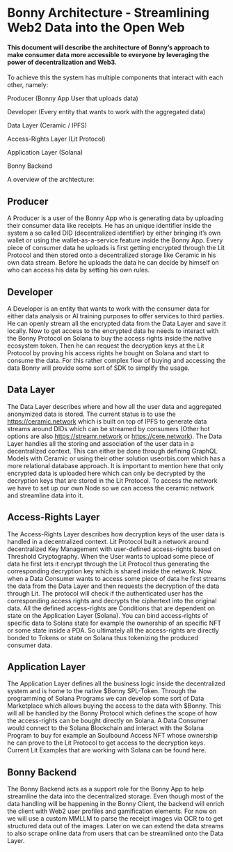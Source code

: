 # Bonny Architecture - Streamlining Web2 Data into the Open Web

#### This document will describe the architecture of Bonny’s approach to make consumer data more accessible to everyone by leveraging the power of decentralization and Web3.
To achieve this the system has multiple components that interact with each other, namely: 


Producer (Bonny App User that uploads data)

Developer (Every entity that wants to work with the aggregated data)

Data Layer (Ceramic / IPFS)

Access-Rights Layer (Lit Protocol)

Application Layer (Solana)

Bonny Backend

A overview of the archtecture:



## Producer

A Producer is a user of the Bonny App who is generating data by uploading their consumer data like receipts. He has an unique identifier inside the system a so called DID (decentralized identifier) by either bringing it’s own wallet or using the wallet-as-a-service feature inside the Bonny App. Every piece of consumer data he uploads is first getting encrypted through the Lit Protocol and then stored onto a decentralized storage like Ceramic in his own data stream. Before he uploads the data he can decide by himself on who can access his data by setting his own rules.

## Developer
A Developer is an entity that wants to work with the consumer data for either data analysis or AI training purposes to offer services to third parties. He can openly stream all the encrypted data from the Data Layer and save it locally. Now to get access to the encrypted data he needs to interact with the Bonny Protocol on Solana to buy the access rights inside the native ecosystem token. Then he can request the decryption keys at the Lit Protocol by proving his access rights he bought on Solana  and start to consume the data. For this rather complex flow of buying and accessing the data Bonny will provide some sort of SDK to simplify the usage.

## Data Layer
The Data Layer describes where and how all the user data and aggregated anonymized data is stored. The current status is to use the https://ceramic.network which is built on top of IPFS to generate data streams around DIDs which can be streamed by consumers (Other hot options are also https://streamr.network or https://cere.network).
The Data Layer handles all the storing and association of the user data in a decentralized context. This can either be done through defining GraphQL Models with Ceramic or using their other solution useorbis.com which has a more relational database approach.
It is important to mention here that only encrypted data is uploaded here which can only be decrypted by the decryption keys that are stored in the Lit Protocol.
To access the network we have to set up our own Node so we can access the ceramic network and streamline data into it.

## Access-Rights Layer

The Access-Rights Layer describes how decryption keys of the user data is handled in a decentralized context. Lit Protocol built a network around decentralized Key Management with user-defined access-rights based on Threshold Cryptography.
When the User wants to upload some piece of data he first lets it encrypt through the Lit Protocol thus generating the corresponding decryption key which is shared inside the network. Now when a Data Consumer wants to access some piece of data he first streams the data from the Data Layer and then requests the decryption of the data through Lit. The protocol will check if the authenticated user has the corresponding access rights and decrypts the ciphertext into the original data.
All the defined access-rights are Conditions that are dependent on state on the Application Layer (Solana). You can bind access-rights of specific data to Solana state for example the ownership of an specific NFT or some state inside a PDA. So ultimately all the access-rights are directly bonded to Tokens or state on Solana thus tokenizing the produced consumer data.


## Application Layer

The Application Layer defines all the business logic inside the decentralized system and is home to the native $Bonny SPL-Token. Through the programming of Solana Programs we can develop some sort of Data Marketplace which allows buying the access to the data with $Bonny.
This will all be handled by the Bonny Protocol which defines the scope of how the access-rights can be bought directly on Solana.
A Data Consumer would connect to the Solana Blockchain and interact with the Solana Program to buy for example an Soulbound Access NFT whose ownership he can prove to the Lit Protocol to get access to the decryption keys.
Current Lit Examples that are working with Solana can be found here.

## Bonny Backend

The Bonny Backend acts as a support role for the Bonny App to help streamline the data into the decentralized storage. Even though most of the data handling will be happening in the Bonny Client, the backend will enrich the client with Web2 user profiles and gamification elements.
For now on we will use a custom MMLLM to parse the receipt images via OCR to to get structured data out of the images. Later on we can extend the data streams to also scrape online data from users that can be streamlined onto the Data Layer.



